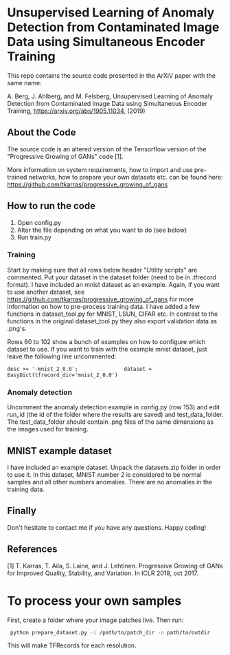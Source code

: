 # Unsupervised Learning of Anomaly Detection from Contaminated Image Data using Simultaneous Encoder Training

This repo contains the source code presented in the ArXiV paper with the same name:

A. Berg, J. Ahlberg, and M. Felsberg, Unsupervised Learning of Anomaly Detection from Contaminated Image Data using Simultaneous Encoder Training, https://arxiv.org/abs/1905.11034, (2019)

## About the Code

The source code is an altered version of the Tensorflow version of the "Progressive Growing of GANs" code [1].

More information on system requirements, how to import and use pre-trained networks, how to prepare your own datasets etc. can be found here:
https://github.com/tkarras/progressive_growing_of_gans

## How to run the code
1) Open config.py
2) Alter the file depending on what you want to do (see below)
3) Run train.py

### Training
Start by making sure that all rows below header "Utility scripts" are commented. Put your dataset in the dataset folder (need to be in .tfrecord format). I have included an mnist dataset as an example. Again, if you want to use another dataset, see https://github.com/tkarras/progressive_growing_of_gans for more information on how to pre-process training data. I have added a few functions in dataset_tool.py for MNIST, LSUN, CIFAR etc. In contrast to the functions in the original dataset_tool.py they also export validation data as .png's.

Rows 60 to 102 show a bunch of examples on how to configure which dataset to use. If you want to train with the example mnist dataset, just leave the following line uncommented:

```
desc += '-mnist_2_0.0';               dataset = EasyDict(tfrecord_dir='mnist_2_0.0')
```

### Anomaly detection
Uncomment the anomaly detection example in config.py (row 153) and edit run_id (the id of the folder where the results are saved) and test_data_folder. The test_data_folder should contain .png files of the same dimensions as the images used for training.

## MNIST example dataset
I have included an example dataset. Unpack the datasets.zip folder in order to use it. In this dataset, MNIST number 2 is considered to be normal samples and all other numbers anomalies. There are no anomalies in the training data.

## Finally
Don't hesitate to contact me if you have any questions. Happy coding!

## References
[1] T. Karras, T. Aila, S. Laine, and J. Lehtinen. Progressive Growing of GANs for Improved Quality, Stability,
and Variation. In ICLR 2018, oct 2017.

# To process your own samples
First, create a folder where your image patches live. Then run: 
```bash
 python prepare_dataset.py -i /path/to/patch_dir -o path/to/outdir
```
This will make TFRecords for each resolution.